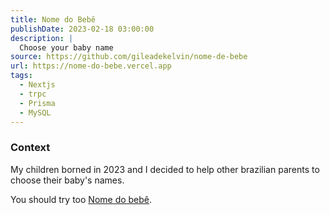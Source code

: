```yaml
---
title: Nome do Bebê
publishDate: 2023-02-18 03:00:00
description: |
  Choose your baby name
source: https://github.com/gileadekelvin/nome-de-bebe
url: https://nome-do-bebe.vercel.app
tags:
  - Nextjs
  - trpc
  - Prisma
  - MySQL
---
```


### Context

My children borned in 2023 and I decided to help other brazilian parents to choose their baby's names.

You should try too [Nome do bebê](https://nome-do-bebe.vercel.app/).
